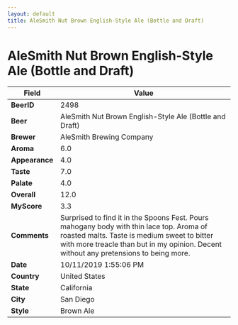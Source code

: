```yaml
---
layout: default
title: AleSmith Nut Brown English-Style Ale (Bottle and Draft)
---
```


# AleSmith Nut Brown English-Style Ale (Bottle and Draft)

| Field         | Value     |
|---------------|-----------|
| **BeerID** | 2498 |
| **Beer** | AleSmith Nut Brown English-Style Ale (Bottle and Draft) |
| **Brewer** | AleSmith Brewing Company |
| **Aroma** | 6.0 |
| **Appearance** | 4.0 |
| **Taste** | 7.0 |
| **Palate** | 4.0 |
| **Overall** | 12.0 |
| **MyScore** | 3.3 |
| **Comments** | Surprised to find it in the Spoons Fest. Pours mahogany body with thin lace top. Aroma of roasted malts. Taste is medium sweet to bitter with more treacle than but in my opinion. Decent without any pretensions to being more. |
| **Date** | 10/11/2019 1:55:06 PM |
| **Country** | United States |
| **State** | California |
| **City** | San Diego |
| **Style** | Brown Ale |
